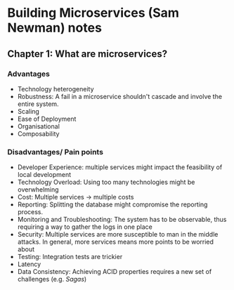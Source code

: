 # Building Microservices (Sam Newman) notes
## Chapter 1: What are microservices?
### Advantages
- Technology heterogeneity
- Robustness: A fail in a microservice shouldn't cascade and involve the entire system.
- Scaling
- Ease of Deployment
- Organisational
- Composability
### Disadvantages/ Pain points
- Developer Experience: multiple services might impact the feasibility of local development
- Technology Overload: Using too many technologies might be overwhelming 
- Cost: Multiple services -> multiple costs
- Reporting: Splitting the database might compromise the reporting process.
- Monitoring and Troubleshooting: The system has to be observable, thus requiring a way to gather the logs in one place
- Security: Multiple services are more susceptible to man in the middle attacks. In general, more services means more points to be worried about
- Testing: Integration tests are trickier
- Latency
- Data Consistency: Achieving ACID properties requires a new set of challenges (e.g. *Sagas*)